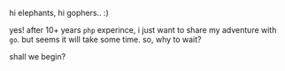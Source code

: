 hi elephants, hi gophers.. :)

yes! after 10+ years `php` experince, i just want to share my adventure with `go`. but seems it will take some time. so, why to wait?

shall we begin?
